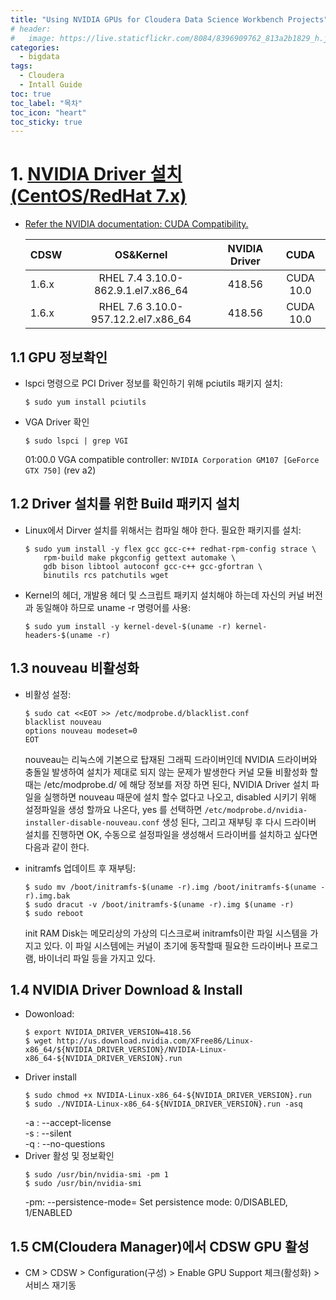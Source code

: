 ```yaml
---
title: "Using NVIDIA GPUs for Cloudera Data Science Workbench Projects"
# header:
#   image: https://live.staticflickr.com/8084/8396909762_813a2b1829_h.jpg
categories:
  - bigdata
tags:
  - Cloudera
  - Intall Guide
toc: true
toc_label: "목차"
toc_icon: "heart"
toc_sticky: true
---
```


# 1. [NVIDIA Driver 설치 (CentOS/RedHat 7.x)](https://docs.cloudera.com/documentation/data-science-workbench/1-6-x/topics/cdsw_gpu.html)
  * [Refer the NVIDIA documentation: CUDA Compatibility.](https://docs.nvidia.com/deploy/cuda-compatibility/index.html)

      |CDSW|OS&Kernel|NVIDIA Driver|CUDA|
      |---|:---:|:---:|:---:|
      |1.6.x|RHEL 7.4 3.10.0-862.9.1.el7.x86_64|418.56|CUDA 10.0|
      |1.6.x|RHEL 7.6 3.10.0-957.12.2.el7.x86_64|418.56|CUDA 10.0|

## 1.1 GPU 정보확인
  * lspci 명령으로 PCI Driver 정보를 확인하기 위해 pciutils 패키지 설치:
    ```console
    $ sudo yum install pciutils
    ```
  * VGA Driver 확인
    ```
    $ sudo lspci | grep VGI
    ```
    01:00.0 VGA compatible controller: `NVIDIA Corporation GM107 [GeForce GTX 750]` (rev a2)

## 1.2 Driver 설치를 위한 Build 패키지 설치
  * Linux에서 Dirver 설치를 위해서는 컴파일 해야 한다. 필요한 패키지를 설치:
    ```console
    $ sudo yum install -y flex gcc gcc-c++ redhat-rpm-config strace \
        rpm-build make pkgconfig gettext automake \
        gdb bison libtool autoconf gcc-c++ gcc-gfortran \
        binutils rcs patchutils wget
    ```
  * Kernel의 헤더, 개발용 헤더 및 스크립트 패키지 설치해야 하는데 자신의 커널 버전과 동일해야 하므로 uname -r 명령어를 사용:
    ```
    $ sudo yum install -y kernel-devel-$(uname -r) kernel-headers-$(uname -r)
    ```

## 1.3 nouveau 비활성화
  * 비활성 설정:
    ```console
    $ sudo cat <<EOT >> /etc/modprobe.d/blacklist.conf
    blacklist nouveau
    options nouveau modeset=0
    EOT
    ```
    nouveau는 리눅스에 기본으로 탑재된 그래픽 드라이버인데 NVIDIA 드라이버와 충돌일 발생하여 설치가 제대로 되지 않는 문제가 발생한다
    커널 모듈 비활성화 할때는 /etc/modprobe.d/ 에 해당 정보를 저장 하면 된다, NVIDIA Driver 설치 파일을 실행하면 nouveau 때문에 설치 할수 없다고 나오고,
    disabled 시키기 위해 설정파일을 생성 할까요 나온다, yes 를 선택하면 `/etc/modprobe.d/nvidia-installer-disable-nouveau.conf` 생성 된다,
    그리고 재부팅 후 다시 드라이버 설치를 진행하면 OK, 수동으로 설정파일을 생성해서 드라이버를 설치하고 싶다면 다음과 같이 한다.
    
  * initramfs 업데이트 후 재부팅:
    ```console
    $ sudo mv /boot/initramfs-$(uname -r).img /boot/initramfs-$(uname -r).img.bak
    $ sudo dracut -v /boot/initramfs-$(uname -r).img $(uname -r)
    $ sudo reboot
    ```
    init RAM Disk는 메모리상의 가상의 디스크로써 initramfs이란 파일 시스템을 가지고 있다. 이 파일 시스템에는 커널이 초기에 동작할때 필요한 드라이버나 프로그램, 바이너리 파일 등을 가지고 있다.

## 1.4 NVIDIA Driver Download & Install
  * Dowonload:
    ```console
    $ export NVIDIA_DRIVER_VERSION=418.56
    $ wget http://us.download.nvidia.com/XFree86/Linux-x86_64/${NVIDIA_DRIVER_VERSION}/NVIDIA-Linux-x86_64-${NVIDIA_DRIVER_VERSION}.run
    ```
  * Driver install
    ```console
    $ sudo chmod +x NVIDIA-Linux-x86_64-${NVIDIA_DRIVER_VERSION}.run
    $ sudo ./NVIDIA-Linux-x86_64-${NVIDIA_DRIVER_VERSION}.run -asq
    ```
    -a : --accept-license  
    -s : --silent  
    -q : --no-questions
  * Driver 활성 및 정보확인
    ```console
    $ sudo /usr/bin/nvidia-smi -pm 1
    $ sudo /usr/bin/nvidia-smi
    ```
    -pm: --persistence-mode=   Set persistence mode: 0/DISABLED, 1/ENABLED

## 1.5 CM(Cloudera Manager)에서 CDSW GPU 활성
  * CM > CDSW > Configuration(구성) > Enable GPU Support 체크(활성화) > 서비스 재기동